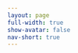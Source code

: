 ```yaml
---
layout: page
full-width: true
show-avatar: false
nav-short: true
---
```

<div class="zoomai-inline-directory-widget" data-url="https://meeting.calendarhero.com/directory/610179ae21034a002091e210/b5a0d49b-8a7a-4945-b4d7-b1c12c909bb6" style="min-width:320px; height:630px;"></div>
<script type="text/javascript" src="https://app.calendarhero.com/assets/directory-widget.js"></script>
